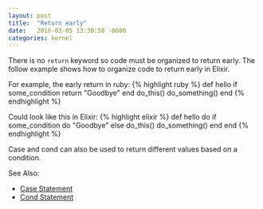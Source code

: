 ```yaml
---
layout: post
title:  "Return early"
date:   2016-03-05 13:30:58 -0600
categories: kernel
---
```

There is no `return` keyword so code must be organized to return early. The follow example shows how to organize code to return early in Elixir.

For example, the early return in ruby:
{% highlight ruby %}
def hello
  if some_condition
     return "Goodbye"
  end
  do_this()
  do_something()
end
{% endhighlight %}

Could look like this in Elixir:
{% highlight elixir %}
def hello do
  if some_condition do
    "Goodbye"
  else
     do_this()
     do_something()
  end
end
{% endhighlight %}


Case and cond can also be used to return different values based on a condition.

See Also:

- [Case Statement](/examples/case-statement)
- [Cond Statement](/examples/cond-statement)
